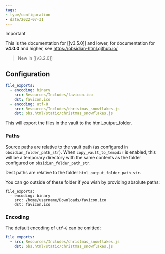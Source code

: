 ```yaml
---
tags:
- type/configuration
- date/2022-07-31
---
```

>[!important]
> This is the documentation for [[v3.5.0]] and lower, for documentation for **v4.0.0** and higher, see https://obsidian-html.github.io/

> New in [[v3.2.0]]

## Configuration
``` yaml
file_exports:
  - encoding: binary
    src: Resources/Includes/favicon.ico
    dst: favicon.ico
  - encoding: utf-8
    src: Resources/Includes/christmas_snowflakes.js
    dst: obs.html/static/christmas_snowflakes.js
```

This will export the files in the vault to the html_output_folder.

### Paths
Source paths are relative to the vault path (as configured in `obsidian_folder_path_str`). When `copy_vault_to_tempdir` is enabled, this will be a temporary directory with the same contents as the folder configured on `obsidian_folder_path_str`.

Dest paths are relative to the folder  `html_output_folder_path_str`.

You can go outside of these folder if you wish by providing absolute paths:
```
file_exports:
  - encoding: binary
    src: /home/username/Downloads/favicon.ico
    dst: favicon.ico
```

### Encoding
The default encoding of `utf-8` can be omitted:

``` yaml
file_exports:
  - src: Resources/Includes/christmas_snowflakes.js
    dst: obs.html/static/christmas_snowflakes.js
```

